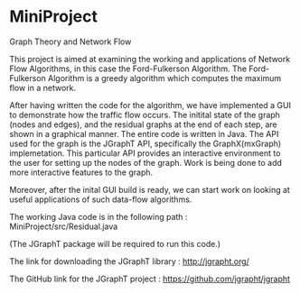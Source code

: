 # MiniProject

Graph Theory and Network Flow

This project is aimed at examining the working and applications of Network Flow Algorithms, in this case the Ford-Fulkerson Algorithm.
The Ford-Fulkerson Algorithm is a greedy algorithm which computes the maximum flow in a network.

After having written the code for the algorithm, we have implemented a GUI to demonstrate how the traffic flow occurs.
The initital state of the graph (nodes and edges), and the residual graphs at the end of each step, are shown in a graphical manner.
The entire code is written in Java. 
The API used for the graph is the JGraphT API, specifically the GraphX(mxGraph) implemetation.
This particular API provides an interactive environment to the user for setting up the nodes of the graph.
Work is being done to add more interactive features to the graph.

Moreover, after the inital GUI build is ready, we can start work on looking at useful applications of such data-flow algorithms.

The working Java code is in the following path : 
    MiniProject/src/Residual.java

(The JGraphT package will be required to run this code.)
    
The link for downloading the JGraphT library : 
    http://jgrapht.org/

The GitHub link for the JGraphT project : 
   https://github.com/jgrapht/jgrapht
   
